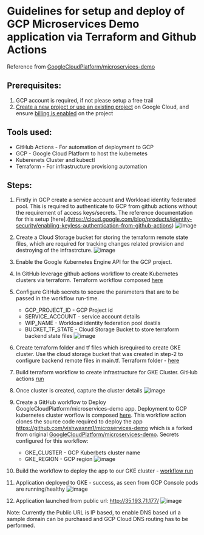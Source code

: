 # Guidelines for setup and deploy of GCP Microservices Demo application via Terraform and Github Actions

Reference from [GoogleCloudPlatform/microservices-demo](https://github.com/GoogleCloudPlatform/microservices-demo)

## Prerequisites:
1. GCP account is required, if not please setup a free trail
2. [Create a new project or use an existing project](https://cloud.google.com/resource-manager/docs/creating-managing-projects#console) on Google Cloud, and ensure [billing is enabled](https://cloud.google.com/billing/docs/how-to/verify-billing-enabled) on the project

## Tools used:
   - GitHub Actions - For automation of deployment to GCP
   - GCP - Google Cloud Platform to host the kubernetes
   - Kuberenets Cluster and kubectl 
   - Terraform  - For infrastructure provisiong automation 

## Steps:
1. Firstly in GCP create a service account and Workload identity federated pool. This is required to authenticate to GCP from github actions without the requirement of access keys/secrets. The reference documentation for this setup [here].(https://cloud.google.com/blog/products/identity-security/enabling-keyless-authentication-from-github-actions)
   ![image](https://github.com/user-attachments/assets/4da95321-b9b5-4eb9-973a-67b213bbf8dd)

2. Create a Cloud Storage bucket for storing the terraform remote state files, which are required for tracking changes related provision and destroying of the infrastrcture.
   ![image](https://github.com/user-attachments/assets/9b6c4e9a-b54a-4eea-9f5b-f453f71ff4ac)


3. Enable the Google Kubernetes Engine API for the GCP project.

4. In GitHub leverage github actions workflow to create Kubernetes clusters via terraform. Terraform workflow composed [here](https://github.com/vishwasnm1/my-gcp-microsvc-demo/blob/main/.github/workflows/terraform.yml)

5. Configure GitHub secrets to secure the parameters that are to be passed in the workflow run-time.
   - GCP_PROJECT_ID - GCP Project id
   - SERVICE_ACCOUNT - service account details
   - WIP_NAME - Workload identity federation pool deatils
   - BUCKET_TF_STATE - Cloud Storage Bucket to store terraform backend state files
   ![image](https://github.com/user-attachments/assets/a93852c1-645e-493c-b5f4-d8f27e1af42d)

6. Create terraform folder and tf files which isrequired to create GKE cluster. Use the cloud storage bucket that was created in step-2 to configure backend remote files in main.tf. Terraform folder - [here](https://github.com/vishwasnm1/my-gcp-microsvc-demo/tree/main/terraform)

7. Build terraform workflow to create infrastructure for GKE Cluster. GitHub actions [run](https://github.com/vishwasnm1/my-gcp-microsvc-demo/actions/runs/12741300195/job/35507691596)

8. Once cluster is created, capture the cluster details
   ![image](https://github.com/user-attachments/assets/e4f1b08c-607c-4d7a-8db4-5077170f5d86)

9. Create a GitHub workflow to Deploy GoogleCloudPlatform/microservices-demo app. Deployment to GCP kubernetes cluster worflow is composed [here](https://github.com/vishwasnm1/my-gcp-microsvc-demo/blob/main/.github/workflows/gke-app-deploy.yml). This workflow action clones the source code required to deploy the app https://github.com/vishwasnm1/microservices-demo which is a forked from original [GoogleCloudPlatform/microservices-demo](https://github.com/GoogleCloudPlatform/microservices-demo). Secrets configured for this workflow:
      - GKE_CLUSTER - GCP Kuberbets cluster name
      - GKE_REGION - GCP region
   ![image](https://github.com/user-attachments/assets/8f79f581-24d5-450d-8ea8-9bc9bc12d77b)

10. Build the workflow to deploy the app to our GKE cluster - [workflow run](https://github.com/vishwasnm1/my-gcp-microsvc-demo/actions/runs/12743319240)

11. Application deployed to GKE - success, as seen from GCP Console pods are running/healthy
    ![image](https://github.com/user-attachments/assets/5370c450-ec89-4331-9df9-d5ea0cc616f7)

12. Application launched from public url: http://35.193.71.177/
    ![image](https://github.com/user-attachments/assets/eca1d8a4-2cbb-4efa-b157-455a424bdfe8)
    
Note: Currently the Public URL is IP based, to enable DNS based url a sample domain can be purchased and GCP Cloud DNS routing has to be performed.
